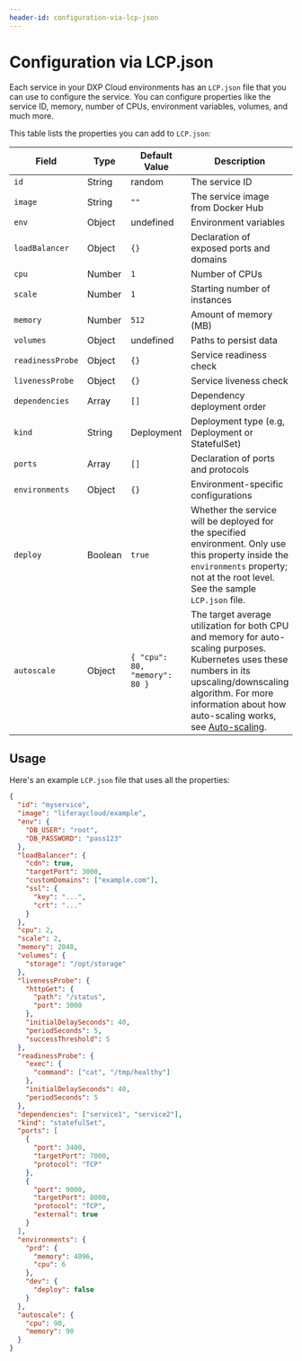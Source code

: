 ```yaml
---
header-id: configuration-via-lcp-json
---
```


# Configuration via LCP.json

Each service in your DXP Cloud environments has an `LCP.json` file that you can
use to configure the service. You can configure properties like the service ID,
memory, number of CPUs, environment variables, volumes, and much more.

This table lists the properties you can add to `LCP.json`:

Field            | Type    | Default Value                 | Description                                                                                                                                                                                                                                                                   |
---------------- | ------- | ----------------------------- | ----------------------------------------------------------------------------------------------------------------------------------------------------------------------------------------------------------------------------------------------------------------------------- |
`id`             | String  | random                        | The service ID                                                                                                                                                                                                                                                                |
`image`          | String  | `""`                          | The service image from Docker Hub                                                                                                                                                                                                                                             |
`env`            | Object  | undefined                     | Environment variables                                                                                                                                                                                                                                                         |
`loadBalancer`   | Object  | `{}`                          | Declaration of exposed ports and domains                                                                                                                                                                                                                                      |
`cpu`            | Number  | `1`                           | Number of CPUs                                                                                                                                                                                                                                                                |
`scale`          | Number  | `1`                           | Starting number of instances                                                                                                                                                                                                                                                  |
`memory`         | Number  | `512`                         | Amount of memory (MB)                                                                                                                                                                                                                                                         |
`volumes`        | Object  | undefined                     | Paths to persist data                                                                                                                                                                                                                                                         |
`readinessProbe` | Object  | `{}`                          | Service readiness check                                                                                                                                                                                                                                                       |
`livenessProbe`  | Object  | `{}`                          | Service liveness check                                                                                                                                                                                                                                                        |
`dependencies`   | Array   | `[]`                          | Dependency deployment order                                                                                                                                                                                                                                                   |
`kind`           | String  | Deployment                    | Deployment type (e.g, Deployment or StatefulSet)                                                                                                                                                                                                                              |
`ports`          | Array   | `[]`                          | Declaration of ports and protocols                                                                                                                                                                                                                                            |
`environments`   | Object  | `{}`                          | Environment-specific configurations                                                                                                                                                                                                                                           |
`deploy`         | Boolean | `true`                        | Whether the service will be deployed for the specified environment. Only use this property inside the `environments` property; not at the root level. See the sample `LCP.json` file.                                                                                         |
`autoscale`      | Object  | `{ "cpu": 80, "memory": 80 }` | The target average utilization for both CPU and memory for auto-scaling purposes. Kubernetes uses these numbers in its upscaling/downscaling algorithm. For more information about how auto-scaling works, see [Auto-scaling](/docs/-/knowledge_base/dxp-cloud/auto-scaling). |

## Usage

Here's an example `LCP.json` file that uses all the properties:

```json
{
  "id": "myservice",
  "image": "liferaycloud/example",
  "env": {
    "DB_USER": "root",
    "DB_PASSWORD": "pass123"
  },
  "loadBalancer": {
    "cdn": true,
    "targetPort": 3000,
    "customDomains": ["example.com"],
    "ssl": {
      "key": "...",
      "crt": "..."
    }
  },
  "cpu": 2,
  "scale": 2,
  "memory": 2048,
  "volumes": {
    "storage": "/opt/storage"
  },
  "livenessProbe": {
    "httpGet": {
      "path": "/status",
      "port": 3000
    },
    "initialDelaySeconds": 40,
    "periodSeconds": 5,
    "successThreshold": 5
  },
  "readinessProbe": {
    "exec": {
      "command": ["cat", "/tmp/healthy"]
    },
    "initialDelaySeconds": 40,
    "periodSeconds": 5
  },
  "dependencies": ["service1", "service2"],
  "kind": "statefulSet",
  "ports": [
    {
      "port": 3400,
      "targetPort": 7000,
      "protocol": "TCP"
    },
    {
      "port": 9000,
      "targetPort": 8000,
      "protocol": "TCP",
      "external": true
    }
  ],
  "environments": {
    "prd": {
      "memory": 4096,
      "cpu": 6
    },
    "dev": {
      "deploy": false
    }
  },
  "autoscale": {
    "cpu": 90,
    "memory": 90
  }
}
```
